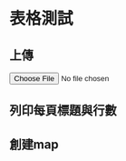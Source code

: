 # 表格測試

<script src="https://unpkg.com/xlsx/dist/xlsx.full.min.js"></script>
<script src="https://cdn.jsdelivr.net/npm/chart.js"></script>

## 上傳
<div id="upload-file">
<input type="file" id="xlsxFile" accept=".xlsx" onchange="uploadAndParseFile()">
</div>

## 列印每頁標題與行數
<div id="worksheetsInfo"></div>

<script>
    {% include uploadXLSX.js %}
    {% include ParseXLSX.js %}

    function uploadAndParseFile() {
        const workbook = uploadXLSX('xlsxFile');
        const worksheets = parseXLSX(workbook);
        
        const worksheetsInfoDiv = document.getElementById('worksheetsInfo');
        worksheetsInfoDiv.innerHTML = '';  // Clear previous content

        worksheets.forEach(worksheet => {
            // Display the worksheet's title and row count
            const p = document.createElement('p');
            p.textContent = 'Title: ' + worksheet.name + ', Row Count: ' + worksheet.rowCount;
            worksheetsInfoDiv.appendChild(p);
        });
    }
</script>

## 創建map
<script>
   {% include FillTranslate.js %}
    function FillAndCreateMap() {
        FillTranslate(worksheets['Translate'])
    }

</script>
